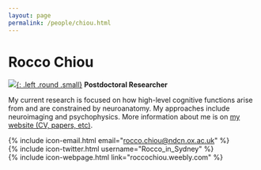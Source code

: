 ```yaml
---
layout: page
permalink: /people/chiou.html
---
```

# Rocco Chiou
[![]({{site.baseurl}}/images/Chiou.jpg){: .left .round .small}](/people/chiou.html)
**Postdoctoral Researcher**  

My current research is focused on how high-level cognitive functions arise from and are constrained by neuroanatomy. My approaches include neuroimaging and psychophysics. More information about me is on [my website (CV, papers, etc)](https://roccochiou.weebly.com/).  

{% include icon-email.html email="rocco.chiou@ndcn.ox.ac.uk" %}  
{% include icon-twitter.html username="Rocco_in_Sydney" %}  
{% include icon-webpage.html link="roccochiou.weebly.com" %}